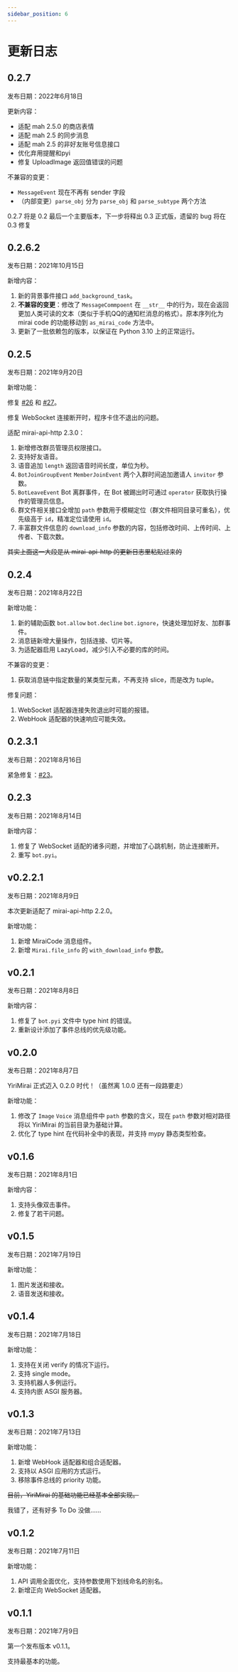 ```yaml
---
sidebar_position: 6
---
```


# 更新日志

## 0.2.7

发布日期：2022年6月18日

更新内容：

- 适配 mah 2.5.0 的商店表情
- 适配 mah 2.5 的同步消息
- 适配 mah 2.5 的非好友账号信息接口
- 优化弃用提醒和pyi
- 修复 UploadImage 返回值错误的问题

不兼容的变更：
- `MessageEvent` 现在不再有 sender 字段
- （内部变更）`parse_obj` 分为 `parse_obj` 和 `parse_subtype` 两个方法

0.2.7 将是 0.2 最后一个主要版本，下一步将释出 0.3 正式版，遗留的 bug 将在 0.3 修复

## 0.2.6.2

发布日期：2021年10月15日

新增内容：
1. 新的背景事件接口 `add_background_task`。
2. **不兼容的变更**：修改了 `MessageCommpoent` 在 `__str__` 中的行为，现在会返回更加人类可读的文本（类似于手机QQ的通知栏消息的格式）。原本序列化为 mirai code 的功能移动到 `as_mirai_code` 方法中。
3. 更新了一批依赖包的版本，以保证在 Python 3.10 上的正常运行。

## 0.2.5

发布日期：2021年9月20日

新增功能：

修复 [#26](https://github.com/YiriMiraiProject/YiriMirai/issues/26) 和 [#27](https://github.com/YiriMiraiProject/YiriMirai/issues/27)。

修复 WebSocket 连接断开时，程序卡住不退出的问题。

适配 mirai-api-http 2.3.0：
1. 新增修改群员管理员权限接口。
2. 支持好友语音。
3. 语音追加 `length` 返回语音时间长度，单位为秒。
4. `BotJoinGroupEvent` `MemberJoinEvent` 两个入群时间追加邀请人 `invitor` 参数。
5. `BotLeaveEvent` Bot 离群事件，在 Bot 被踢出时可通过 `operator` 获取执行操作的管理员信息。
6. 群文件相关接口全增加 `path` 参数用于模糊定位（群文件相同目录可重名），优先级高于 `id`，精准定位请使用 `id`。
7. 丰富群文件信息的 `download_info` 参数的内容，包括修改时间、上传时间、上传者、下载次数。

~~其实上面这一大段是从 mirai-api-http 的更新日志里粘贴过来的~~

## 0.2.4

发布日期：2021年8月22日

新增功能：

1. 新的辅助函数 `bot.allow` `bot.decline` `bot.ignore`，快速处理加好友、加群事件。
2. 消息链新增大量操作，包括连接、切片等。
3. 为适配器启用 LazyLoad，减少引入不必要的库的时间。

不兼容的变更：

1. 获取消息链中指定数量的某类型元素，不再支持 slice，而是改为 tuple。

修复问题：

1. WebSocket 适配器连接失败退出时可能的报错。
2. WebHook 适配器的快速响应可能失效。

## 0.2.3.1

发布日期：2021年8月16日

紧急修复：[#23](https://github.com/YiriMiraiProject/YiriMirai/issues/23)。

## 0.2.3

发布日期：2021年8月14日

新增内容：

1. 修复了 WebSocket 适配的诸多问题，并增加了心跳机制，防止连接断开。
2. 重写 `bot.pyi`。

## v0.2.2.1

发布日期：2021年8月9日

本次更新适配了 mirai-api-http 2.2.0。

新增功能：

1. 新增 MiraiCode 消息组件。
2. 新增 `Mirai.file_info` 的 `with_download_info` 参数。

## v0.2.1

发布日期：2021年8月8日

新增内容：

1. 修复了 `bot.pyi` 文件中 type hint 的错误。
2. 重新设计添加了事件总线的优先级功能。

## v0.2.0

发布日期：2021年8月7日

YiriMirai 正式迈入 0.2.0 时代！（虽然离 1.0.0 还有一段路要走）

新增功能：

1. 修改了 `Image` `Voice` 消息组件中 `path` 参数的含义，现在 `path` 参数对相对路径将以 YiriMirai 的当前目录为基础计算。
2. 优化了 type hint 在代码补全中的表现，并支持 mypy 静态类型检查。

## v0.1.6

发布日期：2021年8月1日

新增内容：

1. 支持头像双击事件。
2. 修复了若干问题。

## v0.1.5

发布日期：2021年7月19日

新增功能：

1. 图片发送和接收。
2. 语音发送和接收。

## v0.1.4

发布日期：2021年7月18日

新增功能：

1. 支持在关闭 verify 的情况下运行。
2. 支持 single mode。
3. 支持机器人多例运行。
4. 支持内嵌 ASGI 服务器。

## v0.1.3

发布日期：2021年7月13日

新增功能：

1. 新增 WebHook 适配器和组合适配器。
2. 支持以 ASGI 应用的方式运行。
3. 移除事件总线的 priority 功能。

~~目前，YiriMirai 的基础功能已经基本全部实现。~~

我错了，还有好多 To Do 没做……

## v0.1.2

发布日期：2021年7月11日

新增功能：

1. API 调用全面优化，支持参数使用下划线命名的别名。
2. 新增正向 WebSocket 适配器。

## v0.1.1

发布日期：2021年7月9日

第一个发布版本 v0.1.1。

支持最基本的功能。
